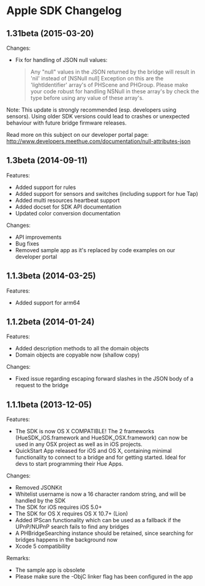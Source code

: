 #  Apple SDK Changelog

## 1.31beta (2015-03-20)

Changes:
- Fix for handling of JSON null values:
    > Any "null" values in the JSON returned by the bridge will result in 'nil' instead of [NSNull null]
    > Exception on this are the 'lightIdentifier' array's of PHScene and PHGroup. Please make your code robust for handling NSNull in these array's by check the type before using any value of these array's.

Note: This update is strongly recommended (esp. developers using sensors). Using older SDK versions could lead to crashes or unexpected behaviour with future bridge firmware releases. 

Read more on this subject on our developer portal page: http://www.developers.meethue.com/documentation/null-attributes-json

## 1.3beta (2014-09-11)

Features: 
- Added support for rules
- Added support for sensors and switches (including support for hue Tap)
- Added multi resources heartbeat support
- Added docset for SDK API documentation
- Updated color conversion documentation

Changes:
- API improvements
- Bug fixes
- Removed sample app as it's replaced by code examples on our developer portal


## 1.1.3beta (2014-03-25)

Features:
  - Added support for arm64


## 1.1.2beta (2014-01-24)

Features:
  - Added description methods to all the domain objects
  - Domain objects are copyable now (shallow copy)

Changes:
  - Fixed issue regarding escaping forward slashes in the JSON body of a request to the bridge


## 1.1.1beta (2013-12-05)

Features:

  - The SDK is now OS X COMPATIBLE!   The 2 frameworks (HueSDK_iOS.framework and HueSDK_OSX.framework) can now be used in any OSX project as well as in iOS projects.
  - QuickStart App released for iOS and OS X, containing minimal functionality to connect to a bridge and for getting started. Ideal for devs to start programming their Hue Apps.
    
Changes:

  - Removed JSONKit
  - Whitelist username is now a 16 character random string, and will be handled by the SDK
  - The SDK for iOS requires iOS 5.0+
  - The SDK for OS X requires OS X 10.7+ (Lion)
  - Added IPScan functionality which can be used as a fallback if the UPnP/NUPnP search fails to find any bridges
  - A PHBridgeSearching instance should be retained, since searching for bridges happens in the background now
  - Xcode 5 compatibility 

Remarks:

  - The sample app is obsolete
  - Please make sure the -ObjC linker flag has been configured in the app